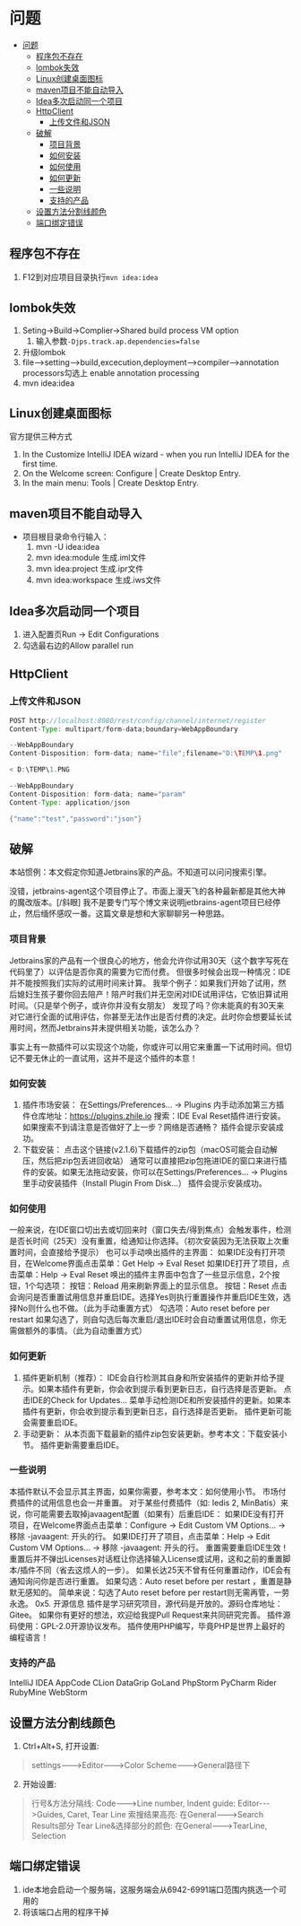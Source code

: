 # 问题

- [问题](#问题)
  - [程序包不存在](#程序包不存在)
  - [lombok失效](#lombok失效)
  - [Linux创建桌面图标](#linux创建桌面图标)
  - [maven项目不能自动导入](#maven项目不能自动导入)
  - [Idea多次启动同一个项目](#idea多次启动同一个项目)
  - [HttpClient](#httpclient)
    - [上传文件和JSON](#上传文件和json)
  - [破解](#破解)
    - [项目背景](#项目背景)
    - [如何安装](#如何安装)
    - [如何使用](#如何使用)
    - [如何更新](#如何更新)
    - [一些说明](#一些说明)
    - [支持的产品](#支持的产品)
  - [设置方法分割线颜色](#设置方法分割线颜色)
  - [端口绑定错误](#端口绑定错误)

## 程序包不存在

1. F12到对应项目目录执行`mvn idea:idea`

## lombok失效

1. Seting->Build->Complier->Shared build process VM option
   1. 输入参数`-Djps.track.ap.dependencies=false`
2. 升级lombok
3. file-->setting-->build,excecution,deployment-->compiler-->annotation processors勾选上 enable annotation processing
4. mvn idea:idea

## Linux创建桌面图标

官方提供三种方式

1. In the Customize IntelliJ IDEA wizard - when you run IntelliJ IDEA for the first time.
2. On the Welcome screen: Configure | Create Desktop Entry.
3. In the main menu: Tools | Create Desktop Entry.

## maven项目不能自动导入

- 项目根目录命令行输入：
    1. mvn -U idea:idea
    2. mvn idea:module 生成.iml文件
    3. mvn idea:project 生成.ipr文件
    4. mvn idea:workspace 生成.iws文件

## Idea多次启动同一个项目

1. 进入配置页Run -> Edit Configurations
2. 勾选最右边的Allow parallel run

## HttpClient

### 上传文件和JSON

```java
POST http://localhost:8080/rest/config/channel/internet/register
Content-Type: multipart/form-data;boundary=WebAppBoundary

--WebAppBoundary
Content-Disposition: form-data; name="file";filename="D:\TEMP\1.png"

< D:\TEMP\1.PNG

--WebAppBoundary
Content-Disposition: form-data; name="param"
Content-Type: application/json

{"name":"test","password":"json"}
```

## 破解


本站惯例：本文假定你知道Jetbrains家的产品。不知道可以问问搜索引擎。

没错，jetbrains-agent这个项目停止了。市面上漫天飞的各种最新都是其他大神的魔改版本。[/斜眼]
我不是要专门写个博文来说明jetbrains-agent项目已经停止，然后缅怀感叹一番。这篇文章是想和大家聊聊另一种思路。

### 项目背景
Jetbrains家的产品有一个很良心的地方，他会允许你试用30天（这个数字写死在代码里了）以评估是否你真的需要为它而付费。
但很多时候会出现一种情况：IDE并不能按照我们实际的试用时间来计算。
我举个例子：如果我们开始了试用，然后媳妇生孩子要你回去陪产！陪产时我们并无空闲对IDE试用评估，它依旧算试用时间。（只是举个例子，或许你并没有女朋友）
发现了吗？你未能真的有30天来对它进行全面的试用评估，你甚至无法作出是否付费的决定。此时你会想要延长试用时间，然而Jetbrains并未提供相关功能，该怎么办？

事实上有一款插件可以实现这个功能，你或许可以用它来重置一下试用时间。但切记不要无休止的一直试用，这并不是这个插件的本意！

### 如何安装
1. 插件市场安装：
在Settings/Preferences... -> Plugins 内手动添加第三方插件仓库地址：https://plugins.zhile.io
搜索：IDE Eval Reset插件进行安装。如果搜索不到请注意是否做好了上一步？网络是否通畅？
插件会提示安装成功。
2. 下载安装：
点击这个链接(v2.1.6)下载插件的zip包（macOS可能会自动解压，然后把zip包丢进回收站）
通常可以直接把zip包拖进IDE的窗口来进行插件的安装。如果无法拖动安装，你可以在Settings/Preferences... -> Plugins 里手动安装插件（Install Plugin From Disk...）
插件会提示安装成功。

### 如何使用
一般来说，在IDE窗口切出去或切回来时（窗口失去/得到焦点）会触发事件，检测是否长时间（25天）没有重置，给通知让你选择。（初次安装因为无法获取上次重置时间，会直接给予提示）
也可以手动唤出插件的主界面：
如果IDE没有打开项目，在Welcome界面点击菜单：Get Help -> Eval Reset
如果IDE打开了项目，点击菜单：Help -> Eval Reset
唤出的插件主界面中包含了一些显示信息，2个按钮，1个勾选项：
按钮：Reload 用来刷新界面上的显示信息。
按钮：Reset 点击会询问是否重置试用信息并重启IDE。选择Yes则执行重置操作并重启IDE生效，选择No则什么也不做。（此为手动重置方式）
勾选项：Auto reset before per restart 如果勾选了，则自勾选后每次重启/退出IDE时会自动重置试用信息，你无需做额外的事情。（此为自动重置方式）

### 如何更新
1. 插件更新机制（推荐）：
IDE会自行检测其自身和所安装插件的更新并给予提示。如果本插件有更新，你会收到提示看到更新日志，自行选择是否更新。
点击IDE的Check for Updates... 菜单手动检测IDE和所安装插件的更新。如果本插件有更新，你会收到提示看到更新日志，自行选择是否更新。
插件更新可能会需要重启IDE。
2. 手动更新：
从本页面下载最新的插件zip包安装更新。参考本文：下载安装小节。
插件更新需要重启IDE。

### 一些说明
本插件默认不会显示其主界面，如果你需要，参考本文：如何使用小节。
市场付费插件的试用信息也会一并重置。
对于某些付费插件（如: Iedis 2, MinBatis）来说，你可能需要去取掉javaagent配置（如果有）后重启IDE：
如果IDE没有打开项目，在Welcome界面点击菜单：Configure -> Edit Custom VM Options... -> 移除 -javaagent: 开头的行。
如果IDE打开了项目，点击菜单：Help -> Edit Custom VM Options... -> 移除 -javaagent: 开头的行。
重置需要重启IDE生效！
重置后并不弹出Licenses对话框让你选择输入License或试用，这和之前的重置脚本/插件不同（省去这烦人的一步）。
如果长达25天不曾有任何重置动作，IDE会有通知询问你是否进行重置。
如果勾选：Auto reset before per restart ，重置是静默无感知的。
简单来说：勾选了Auto reset before per restart则无需再管，一劳永逸。
0x5. 开源信息
插件是学习研究项目，源代码是开放的。源码仓库地址：Gitee。
如果你有更好的想法，欢迎给我提Pull Request来共同研究完善。
插件源码使用：GPL-2.0开源协议发布。
插件使用PHP编写，毕竟PHP是世界上最好的编程语言！

### 支持的产品
IntelliJ IDEA
AppCode
CLion
DataGrip
GoLand
PhpStorm
PyCharm
Rider
RubyMine
WebStorm

## 设置方法分割线颜色

1. Ctrl+Alt+S, 打开设置:
> settings--->Editor--->Color Scheme--->General路径下
2. 开始设置:
> 行号&方法分隔线: Code--->Line number,
> Indent guide: Editor--->Guides, Caret, Tear Line
> 索搜结果高亮: 在General--->Search Results部分
> Tear Line&选择部分的颜色: 在General--->TearLine, Selection

## 端口绑定错误

1. ide本地会启动一个服务端，这服务端会从6942-6991端口范围内挑选一个可用的
2. 将该端口占用的程序干掉


